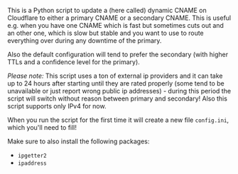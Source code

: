 This is a Python script to update a (here called) dynamic CNAME on Cloudflare to either a primary CNAME or a secondary CNAME.
This is useful e.g. when you have one CNAME which is fast but sometimes cuts out and an other one, which is slow but stable and you want to use to route everything over
during any downtime of the primary.

Also the default configuration will tend to prefer the secondary (with higher TTLs and a confidence level for the primary).

_Please note:_ This script uses a ton of external ip providers and it can take up to 24 hours after starting until they are rated properly (some tend to be unavailable
or just report wrong public ip addresses) - during this period the script will switch without reason between primary and secondary!
Also this script supports only IPv4 for now.

When you run the script for the first time it will create a new file `config.ini`, which you'll need to fill!

Make sure to also install the following packages:
* `ipgetter2`
* `ipaddress`
